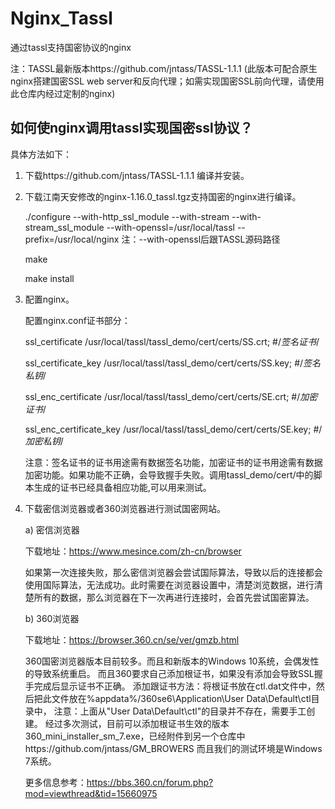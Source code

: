 # Nginx_Tassl
 通过tassl支持国密协议的nginx
 
 注：TASSL最新版本https://github.com/jntass/TASSL-1.1.1 (此版本可配合原生nginx搭建国密SSL web server和反向代理；如需实现国密SSL前向代理，请使用此仓库内经过定制的nginx)
 ## 如何使nginx调用tassl实现国密ssl协议？
具体方法如下：
1.	下载https://github.com/jntass/TASSL-1.1.1 编译并安装。
2.	下载江南天安修改的nginx-1.16.0_tassl.tgz支持国密的nginx进行编译。

      ./configure --with-http_ssl_module --with-stream --with-stream_ssl_module --with-openssl=/usr/local/tassl --prefix=/usr/local/nginx
      注：--with-openssl后跟TASSL源码路径

      make

      make install

3.	配置nginx。

     配置nginx.conf证书部分：

     ssl_certificate      /usr/local/tassl/tassl_demo/cert/certs/SS.crt;    #/*签名证书*/

     ssl_certificate_key  /usr/local/tassl/tassl_demo/cert/certs/SS.key;     #/*签名私钥*/

     ssl_enc_certificate      /usr/local/tassl/tassl_demo/cert/certs/SE.crt;     #/*加密证书*/

     ssl_enc_certificate_key  /usr/local/tassl/tassl_demo/cert/certs/SE.key;     #/*加密私钥*/

      注意：签名证书的证书用途需有数据签名功能，加密证书的证书用途需有数据加密功能。如果功能不正确，会导致握手失败。调用tassl_demo/cert/中的脚本生成的证书已经具备相应功能,可以用来测试。
4.	下载密信浏览器或者360浏览器进行测试国密网站。

      a)	密信浏览器

      下载地址：https://www.mesince.com/zh-cn/browser

      如果第一次连接失败，那么密信浏览器会尝试国际算法，导致以后的连接都会使用国际算法，无法成功。此时需要在浏览器设置中，清楚浏览数据，进行清楚所有的数据，那么浏览器在下一次再进行连接时，会首先尝试国密算法。

      b)	360浏览器

      下载地址：https://browser.360.cn/se/ver/gmzb.html

      360国密浏览器版本目前较多。而且和新版本的Windows 10系统，会偶发性的导致系统重启。
      而且360要求自己添加根证书，如果没有添加会导致SSL握手完成后显示证书不正确。
      添加跟证书方法：将根证书放在ctl.dat文件中，然后把此文件放在%appdata%/360se6\Application\User Data\Default\ctl目录中，
      注意：上面从"User Data\Default\ctl"的目录并不存在，需要手工创建。
      经过多次测试，目前可以添加根证书生效的版本360_mini_installer_sm_7.exe，已经附件到另一个仓库中https://github.com/jntass/GM_BROWERS
      而且我们的测试环境是Windows 7系统。

      更多信息参考：https://bbs.360.cn/forum.php?mod=viewthread&tid=15660975

